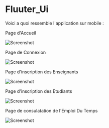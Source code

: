 # Fluuter_Ui

Voici a quoi ressemble l'application sur mobile : 


Page d'Accueil  
<p align="center">
 

![Screenshot](Accueil.jpg)
 
  
</p>
 Page de Connexion 
 
 ![Screenshot](Connexion.jpg)


 Page d'inscription des Enseignants 
 
 ![Screenshot](Enseignant.jpg)
 
 
 Page d'inscription des Etudiants 
 
 ![Screenshot](Etudiant.jpg)
 
 
  Page de consulatation de l'Emploi Du Temps 
 
 ![Screenshot](EDT.jpg)
